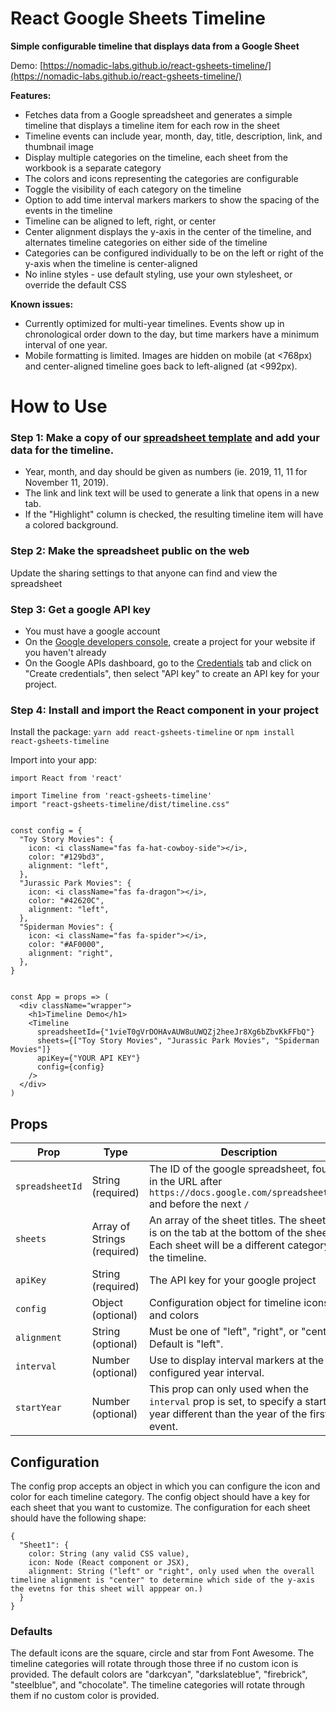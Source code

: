 # React Google Sheets Timeline

**Simple configurable timeline that displays data from a Google Sheet**

Demo: [https://nomadic-labs.github.io/react-gsheets-timeline/](https://nomadic-labs.github.io/react-gsheets-timeline/)

**Features:**
- Fetches data from a Google spreadsheet and generates a simple timeline that displays a timeline item for each row in the sheet
- Timeline events can include year, month, day, title, description, link, and thumbnail image
- Display multiple categories on the timeline, each sheet from the workbook is a separate category
- The colors and icons representing the categories are configurable
- Toggle the visibility of each category on the timeline
- Option to add time interval markers markers to show the spacing of the events in the timeline
- Timeline can be aligned to left, right, or center
- Center alignment displays the y-axis in the center of the timeline, and alternates timeline categories on either side of the timeline
- Categories can be configured individually to be on the left or right of the y-axis when the timeline is center-aligned
- No inline styles - use default styling, use your own stylesheet, or override the default CSS

**Known issues:**
- Currently optimized for multi-year timelines. Events show up in chronological order down to the day, but time markers have a minimum interval of one year.
- Mobile formatting is limited. Images are hidden on mobile (at <768px) and center-aligned timeline goes back to left-aligned (at <992px).

# How to Use

### Step 1: Make a copy of our [spreadsheet template](https://docs.google.com/spreadsheets/d/1ws0ZWbWak21dIp3kDer41L5Sz1cMLo2ps1JIfGTpBFI/edit?usp=sharing) and add your data for the timeline.


- Year, month, and day should be given as numbers (ie. 2019, 11, 11 for November 11, 2019).
- The link and link text will be used to generate a link that opens in a new tab.
- If the "Highlight" column is checked, the resulting timeline item will have a colored background.

### Step 2: Make the spreadsheet public on the web

Update the sharing settings to that anyone can find and view the spreadsheet

### Step 3: Get a google API key

- You must have a google account
- On the [Google developers console](https://console.developers.google.com), create a project for your website if you haven't already
- On the Google APIs dashboard, go to the [Credentials](https://console.developers.google.com/apis/credentials) tab and click on "Create credentials", then select "API key" to create an API key for your project.

### Step 4: Install and import the React component in your project

Install the package:
```yarn add react-gsheets-timeline```
or
```npm install react-gsheets-timeline```

Import into your app:

```
import React from 'react'

import Timeline from 'react-gsheets-timeline'
import "react-gsheets-timeline/dist/timeline.css"


const config = {
  "Toy Story Movies": {
    icon: <i className="fas fa-hat-cowboy-side"></i>,
    color: "#129bd3",
    alignment: "left",
  },
  "Jurassic Park Movies": {
    icon: <i className="fas fa-dragon"></i>,
    color: "#42620C",
    alignment: "left",
  },
  "Spiderman Movies": {
    icon: <i className="fas fa-spider"></i>,
    color: "#AF0000",
    alignment: "right",
  },
}


const App = props => (
  <div className="wrapper">
    <h1>Timeline Demo</h1>
    <Timeline
      spreadsheetId={"1vieT0gVrDOHAvAUW8uUWQZj2heeJr8Xg6bZbvKkFFbQ"}
      sheets={["Toy Story Movies", "Jurassic Park Movies", "Spiderman Movies"]}
      apiKey={"YOUR API KEY"}
      config={config}
    />
  </div>
)
```

## Props

| Prop | Type | Description
| ---- | ---- | -----------
| `spreadsheetId` | String (required) | The ID of the google spreadsheet, found in the URL after `https://docs.google.com/spreadsheets/d/` and before the next `/` |
| `sheets` | Array of Strings (required) | An array of the sheet titles. The sheet title is on the tab at the bottom of the sheet. Each sheet will be a different category in the timeline. |
| `apiKey` | String (required) | The API key for your google project |
| `config` | Object (optional) | Configuration object for timeline icons and colors |
| `alignment` | String (optional) | Must be one of "left", "right", or "center". Default is "left". |
| `interval` | Number (optional) | Use to display interval markers at the configured year interval. |
| `startYear` | Number (optional) | This prop can only used when the `interval` prop is set, to specify a start year different than the year of the first event. |


## Configuration

The config prop accepts an object in which you can configure the icon and color for each timeline category. The config object should have a key for each sheet that you want to customize. The configuration for each sheet should have the following shape:

```
{
  "Sheet1": {
    color: String (any valid CSS value),
    icon: Node (React component or JSX),
    alignment: String ("left" or "right", only used when the overall timeline alignment is "center" to determine which side of the y-axis the evetns for this sheet will apppear on.)
  }
}
```


### Defaults

The default icons are the square, circle and star from Font Awesome. The timeline categories will rotate through those three if no custom icon is provided. The default colors are "darkcyan", "darkslateblue", "firebrick", "steelblue", and "chocolate". The timeline categories will rotate through them if no custom color is provided.

